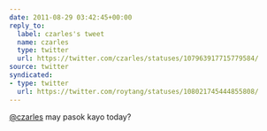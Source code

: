 ```yaml
---
date: 2011-08-29 03:42:45+00:00
reply_to:
  label: czarles's tweet
  name: czarles
  type: twitter
  url: https://twitter.com/czarles/statuses/107963917715779584/
source: twitter
syndicated:
- type: twitter
  url: https://twitter.com/roytang/statuses/108021745444855808/
---
```


[@czarles](https://twitter.com/czarles/) may pasok kayo today?